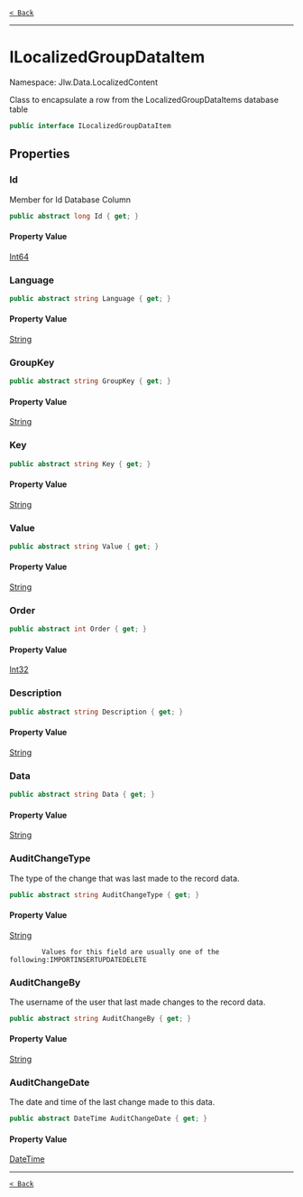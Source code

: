 [`< Back`](./)

---

# ILocalizedGroupDataItem

Namespace: Jlw.Data.LocalizedContent

Class to encapsulate a row from the LocalizedGroupDataItems database table

```csharp
public interface ILocalizedGroupDataItem
```

## Properties

### **Id**

Member for Id Database Column

```csharp
public abstract long Id { get; }
```

#### Property Value

[Int64](https://docs.microsoft.com/en-us/dotnet/api/system.int64)<br>

### **Language**



```csharp
public abstract string Language { get; }
```

#### Property Value

[String](https://docs.microsoft.com/en-us/dotnet/api/system.string)<br>

### **GroupKey**



```csharp
public abstract string GroupKey { get; }
```

#### Property Value

[String](https://docs.microsoft.com/en-us/dotnet/api/system.string)<br>

### **Key**



```csharp
public abstract string Key { get; }
```

#### Property Value

[String](https://docs.microsoft.com/en-us/dotnet/api/system.string)<br>

### **Value**



```csharp
public abstract string Value { get; }
```

#### Property Value

[String](https://docs.microsoft.com/en-us/dotnet/api/system.string)<br>

### **Order**



```csharp
public abstract int Order { get; }
```

#### Property Value

[Int32](https://docs.microsoft.com/en-us/dotnet/api/system.int32)<br>

### **Description**



```csharp
public abstract string Description { get; }
```

#### Property Value

[String](https://docs.microsoft.com/en-us/dotnet/api/system.string)<br>

### **Data**



```csharp
public abstract string Data { get; }
```

#### Property Value

[String](https://docs.microsoft.com/en-us/dotnet/api/system.string)<br>

### **AuditChangeType**

The type of the change that was last made to the record data.

```csharp
public abstract string AuditChangeType { get; }
```

#### Property Value

[String](https://docs.microsoft.com/en-us/dotnet/api/system.string)<br>

            Values for this field are usually one of the following:IMPORTINSERTUPDATEDELETE

### **AuditChangeBy**

The username of the user that last made changes to the record data.

```csharp
public abstract string AuditChangeBy { get; }
```

#### Property Value

[String](https://docs.microsoft.com/en-us/dotnet/api/system.string)<br>

### **AuditChangeDate**

The date and time of the last change made to this data.

```csharp
public abstract DateTime AuditChangeDate { get; }
```

#### Property Value

[DateTime](https://docs.microsoft.com/en-us/dotnet/api/system.datetime)<br>

---

[`< Back`](./)
